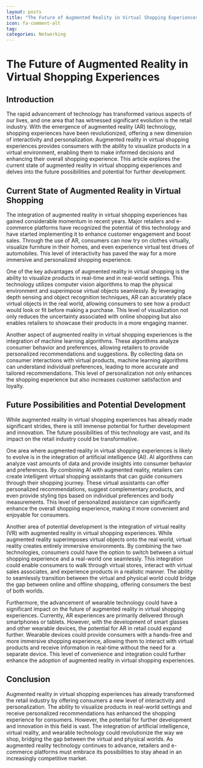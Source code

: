 ```yaml
---
layout: posts
title: "The Future of Augmented Reality in Virtual Shopping Experiences"
icon: fa-comment-alt
tag:      
categories: Networking
---
```



# The Future of Augmented Reality in Virtual Shopping Experiences

## Introduction

The rapid advancement of technology has transformed various aspects of our lives, and one area that has witnessed significant evolution is the retail industry. With the emergence of augmented reality (AR) technology, shopping experiences have been revolutionized, offering a new dimension of interactivity and personalization. Augmented reality in virtual shopping experiences provides consumers with the ability to visualize products in a virtual environment, enabling them to make informed decisions and enhancing their overall shopping experience. This article explores the current state of augmented reality in virtual shopping experiences and delves into the future possibilities and potential for further development.

## Current State of Augmented Reality in Virtual Shopping

The integration of augmented reality in virtual shopping experiences has gained considerable momentum in recent years. Major retailers and e-commerce platforms have recognized the potential of this technology and have started implementing it to enhance customer engagement and boost sales. Through the use of AR, consumers can now try on clothes virtually, visualize furniture in their homes, and even experience virtual test drives of automobiles. This level of interactivity has paved the way for a more immersive and personalized shopping experience.

One of the key advantages of augmented reality in virtual shopping is the ability to visualize products in real-time and in real-world settings. This technology utilizes computer vision algorithms to map the physical environment and superimpose virtual objects seamlessly. By leveraging depth sensing and object recognition techniques, AR can accurately place virtual objects in the real world, allowing consumers to see how a product would look or fit before making a purchase. This level of visualization not only reduces the uncertainty associated with online shopping but also enables retailers to showcase their products in a more engaging manner.

Another aspect of augmented reality in virtual shopping experiences is the integration of machine learning algorithms. These algorithms analyze consumer behavior and preferences, allowing retailers to provide personalized recommendations and suggestions. By collecting data on consumer interactions with virtual products, machine learning algorithms can understand individual preferences, leading to more accurate and tailored recommendations. This level of personalization not only enhances the shopping experience but also increases customer satisfaction and loyalty.

## Future Possibilities and Potential Development

While augmented reality in virtual shopping experiences has already made significant strides, there is still immense potential for further development and innovation. The future possibilities of this technology are vast, and its impact on the retail industry could be transformative.

One area where augmented reality in virtual shopping experiences is likely to evolve is in the integration of artificial intelligence (AI). AI algorithms can analyze vast amounts of data and provide insights into consumer behavior and preferences. By combining AI with augmented reality, retailers can create intelligent virtual shopping assistants that can guide consumers through their shopping journey. These virtual assistants can offer personalized recommendations, suggest complementary products, and even provide styling tips based on individual preferences and body measurements. This level of personalized assistance can significantly enhance the overall shopping experience, making it more convenient and enjoyable for consumers.

Another area of potential development is the integration of virtual reality (VR) with augmented reality in virtual shopping experiences. While augmented reality superimposes virtual objects onto the real world, virtual reality creates entirely immersive environments. By combining the two technologies, consumers could have the option to switch between a virtual shopping experience and a real-world one seamlessly. This integration could enable consumers to walk through virtual stores, interact with virtual sales associates, and experience products in a realistic manner. The ability to seamlessly transition between the virtual and physical world could bridge the gap between online and offline shopping, offering consumers the best of both worlds.

Furthermore, the advancement of wearable technology could have a significant impact on the future of augmented reality in virtual shopping experiences. Currently, AR experiences are primarily delivered through smartphones or tablets. However, with the development of smart glasses and other wearable devices, the potential for AR in retail could expand further. Wearable devices could provide consumers with a hands-free and more immersive shopping experience, allowing them to interact with virtual products and receive information in real-time without the need for a separate device. This level of convenience and integration could further enhance the adoption of augmented reality in virtual shopping experiences.

## Conclusion

Augmented reality in virtual shopping experiences has already transformed the retail industry by offering consumers a new level of interactivity and personalization. The ability to visualize products in real-world settings and receive personalized recommendations has enhanced the shopping experience for consumers. However, the potential for further development and innovation in this field is vast. The integration of artificial intelligence, virtual reality, and wearable technology could revolutionize the way we shop, bridging the gap between the virtual and physical worlds. As augmented reality technology continues to advance, retailers and e-commerce platforms must embrace its possibilities to stay ahead in an increasingly competitive market.